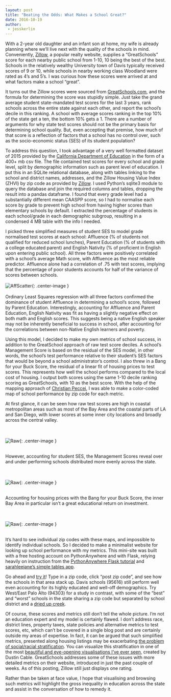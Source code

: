 ```yaml
---
layout: post
title: "Beating the Odds: What Makes a School Great?"
date: 2016-10-19
author:
 - jesskerlin
---
```

With a 2-year old daughter and an infant son at home, my wife is already planning where we’ll live next with the quality of the schools in mind. Conveniently, [Zillow](http://www.zillow.com), a popular realty website, supplies a “GreatSchools” score for each nearby public school from 1-10, 10 being the best of the best. Schools in the relatively wealthy University town of Davis typically received scores of 9 or 10, while schools in nearby working class Woodland were rated as 4’s and 5’s. I was curious how these scores were arrived at and what factors make a school “great”. 

It turns out the Zillow scores were sourced from [GreatSchools.com](http://http://www.greatschools.org/), and the formula for determining the score was stupidly simple. Just take the grand average student state-mandated test scores for the last 3 years, rank schools across the entire state against each other, and report the school’s decile in this ranking. A school with average scores ranking in the top 10% of the state get a ten, the bottom 10% gets a 1. There are a number of arguments for why state test scores should not be the primary basis for determining school quality. But, even accepting that premise, how much of that score is a reflection of factors that a school has no control over, such as the socio-economic status (SES) of its student population? 

To address this question, I took advantage of a very well formatted dataset of 2015 provided by the [California Department of Education](http://http://caaspp.cde.ca.gov/) in the form of a 400+ mb csv file. The file contained test scores for every school and grade level, split by demographic information such as parent level of education. I put this in an SQLite relational database, along with tables linking to the school and district names, addresses, and the Zillow Housing Value Index (ZHVI) by zip code as provided by [Zillow](http://www.zillow.com/research/data/). I used Python’s sqlite3 module to query the database and join the required columns and tables, dropping the result into a pandas dataframe. I found that every grade level had a substantially different mean CAASPP score, so I had to normalise each score by grade to prevent high school from having higher scores than elementary schools by default. I extracted the percentage of students in each  school/grade in each demographic subgroup, resulting in a condensed 4 MB table with the info I needed.

I picked three simplified measures of student SES to model grade normalised test scores at each school: Affluence (% of students not qualified for reduced school lunches), Parent Education (% of students with a college educated parent) and English Nativity (% of proficient in English upon entering public school). All three factors were positively correlated with a school’s average Math score, with Affluence as the most reliable predictor. Affluence alone had a correlation of .75 with test scores, implying that the percentage of poor students accounts for half of the variance of scores between schools. 
<br><br>
![AffScatter](http://davisincubator.github.io/images/projects/blog/jess/Math_Scores_by_Percent_of_Students_from_Affluent_Households.png){: .center-image }
<br><br>
Ordinary Least Squares regression with all three factors confirmed the dominance of student Affluence in determining a school’s score, followed by Parent Education. Interestingly, accounting for Affluence and Parent Education, English Nativity was fit as having a slightly negative effect on both math and English scores.  This suggests being a native English speaker may not be inherently beneficial to success in school, after accounting for the correlations between non-Native English learners and poverty.                    

Using this model, I decided to make my own metrics of school success, in addition to the GreatSchool approach of raw test score deciles. A school’s Management Score is based on the residual of the SES model, in other words, the school’s test performance relative to their student’s SES factors that would be beyond a school administrator’s control. I also threw in a Bang for your Buck Score, the residual of a linear fit of housing prices to test scores. This represents how well the school performs compared to the local cost of housing. I output both scores using the same 1-10 decile ranking scoring as GreatSchools, with 10 as the best score. With the help of the mapping approach of [Christian Peccei](http://www.christianpeccei.com/zipmap/), I was able to make a color-coded map of school performance by zip code for each metric. 

At first glance, it can be seen how raw test scores are high in coastal metropolitan areas such as most of the Bay Area and the coastal parts of LA and San Diego, with lower scores at some inner city locations and broadly across the central valley. 

<br><br>
![Raw](http://davisincubator.github.io/images/projects/blog/jess/Raw_School_Ranking.png){: .center-image }
<br><br>

However, accounting for student SES, the Management Scores reveal over and under performing schools distributed more evenly across the state. 

<br><br>
![Raw](http://davisincubator.github.io/images/projects/blog/jess/Management_Score_SES_Residual.png){: .center-image }
<br><br>

Accounting for housing prices with the Bang for your Buck Score, the inner Bay Area in particular isn’t a great educational return on investment.         

<br><br>
![Raw](http://davisincubator.github.io/images/projects/blog/jess/Bang_for_your_Buck_Housing_Price_Residual.png){: .center-image }
<br><br>

It’s hard to see individual zip codes with these maps, and impossible to identify individual schools. So I decided to make a minimalist website for looking up school performance with my metrics. This mini-site was built with a free hosting account on PythonAnywhere and with Flask, relying heavily on instruction from the [PythonAnywhere Flask tutorial](https://blog.pythonanywhere.com/121/) and [sarahleejane’s simple tables app](https://sarahleejane.github.io/learning/python/2015/08/09/simple-tables-in-webapps-using-flask-and-pandas-with-python.html).

Go ahead and [try it](http://jrkerlin.pythonanywhere.com/show_tables)! Type in a zip code, click “post zip code”, and see how the schools in that area stack up. Davis schools (95616) still perform well even accounting for its highly educated and well-off demographics. Try West/East Palo Alto (94303) for a study in contrast, with some of the “best” and “worst” schools in the state sharing a zip code but separated by school district and a [dried up creek](https://www.cnet.com/news/east-palo-alto-life-on-the-other-side-of-silicon-valleys-tracks/).  

Of course, these scores and metrics still don’t tell the whole picture. I’m not an education expert and my model is certainly flawed. I don’t address race, district lines, property taxes, state policies and alternative metrics to test scores, etc, which can’t be covered in a single blog post and are certainly outside my areas of expertise. In fact, it can be argued that such simplified metrics, presented along housing listings may be exacerbating [the problem of social/racial stratification](http://www.alternet.org/education/educational-redlining-how-zillows-school-ratings-help-segregate-communities). You can visualize this stratification in one of the most [beautiful and eye-opening visualisations I’ve ever seen](http://demographics.coopercenter.org/DotMap/), created by Dustin Cable. GreatSchools addresses some of these issues with more detailed metrics on their website, introduced in just the past couple of weeks. As of this posting, Zillow still just displays one rating.   

Rather than be taken at face value, I hope that visualising and browsing such metrics will highlight the gross inequality in education across the state and assist in the conversation of how to remedy it.  
